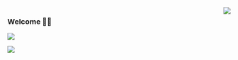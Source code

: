<img align="right" src="https://count.getloli.com/get/@:Rbb666?theme=asoul">

### Welcome 👋🏿

<img src="https://github-readme-stats.vercel.app/api?username=Rbb666&show_icons=true&icon_color=CE1D2D&text_color=718096&bg_color=ffffff&hide_title=true" />

[![](https://img.shields.io/badge/dynamic/json?color=23ffffff&label=Bilibili&query=%24.data.totalSubs&suffix=followers&url=https%3A%2F%2Fapi.spencerwoo.com%2Fsubstats%2F%3Fsource%3Dbilibili%26queryKey%3D9082861)](https://space.bilibili.com/9082861)
